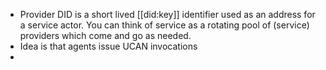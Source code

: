 - Provider DID is a short lived [[did:key]] identifier used as an address for a service actor. You can think of service as a rotating pool of (service) providers which come and go as needed.
- Idea is that agents issue UCAN invocations
-